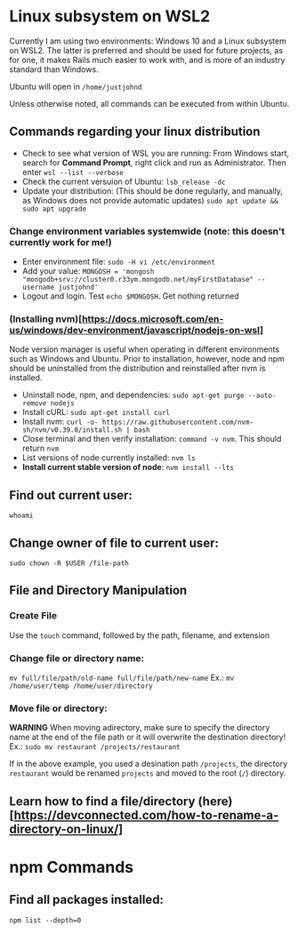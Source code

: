 # Linux subsystem on WSL2
Currently I am using two environments: Windows 10 and a Linux subsystem on WSL2. The latter is preferred and should be used for future projects, as for one, it makes Rails much easier to work with, and is more of an industry standard than Windows.

Ubuntu will open in `/home/justjohnd`

Unless otherwise noted, all commands can be executed from within Ubuntu.

## Commands regarding your linux distribution
- Check to see what version of WSL you are running: From Windows start, search for **Command Prompt**, right click and run as Administrator. Then enter `wsl --list --verbose`
- Check the current versuion of Ubuntu: `lsb_release -dc`
- Update your distribution: (This should be done regularly, and manually, as Windows does not provide automatic updates) `sudo apt update && sudo apt upgrade`

### Change environment variables systemwide (note: this doesn't currently work for me!)
- Enter environment file: `sudo -H vi /etc/environment`
- Add your value: `MONGOSH = 'mongosh "mongodb+srv://cluster0.r33ym.mongodb.net/myFirstDatabase" --username justjohnd'`
- Logout and login. Test `echo $MONGOSH`. Get nothing returned


### (Installing nvm)[https://docs.microsoft.com/en-us/windows/dev-environment/javascript/nodejs-on-wsl]
Node version manager is useful when operating in different environments such as Windows and Ubuntu. Prior to installation, however, node and npm should be uninstalled from the distribution and reinstalled after nvm is installed.
- Uninstall node, npm, and dependencies: `sudo apt-get purge --auto-remove nodejs`
- Install cURL: `sudo apt-get install curl`
- Install nvm: `curl -o- https://raw.githubusercontent.com/nvm-sh/nvm/v0.39.0/install.sh | bash`
- Close terminal and then verify installation: `command -v nvm`. This should return `nvm`
- List versions of node currently installed: `nvm ls`
- **Install current stable version of node**: `nvm install --lts`

## Find out current user:
`whoami`

## Change owner of file to current user:
`sudo chown -R $USER /file-path`

## File and Directory Manipulation
### Create File
Use the `touch` command, followed by the path, filename, and extension

### Change file or directory name:
`mv full/file/path/old-name full/file/path/new-name`
Ex.: `mv /home/user/temp /home/user/directory`

### Move file or directory:
**WARNING** When moving adirectory, make sure to specify the directory name at the end of the file path or it will overwrite the destination directory!
Ex.: `sudo mv restaurant /projects/restaurant`

If in the above example, you used a desination path `/projects`, the directory `restaurant` would be renamed `projects` and moved to the root (`/`) directory.

## Learn how to find a file/directory (here)[https://devconnected.com/how-to-rename-a-directory-on-linux/]

# npm Commands
## Find all packages installed:
`npm list --depth=0`



